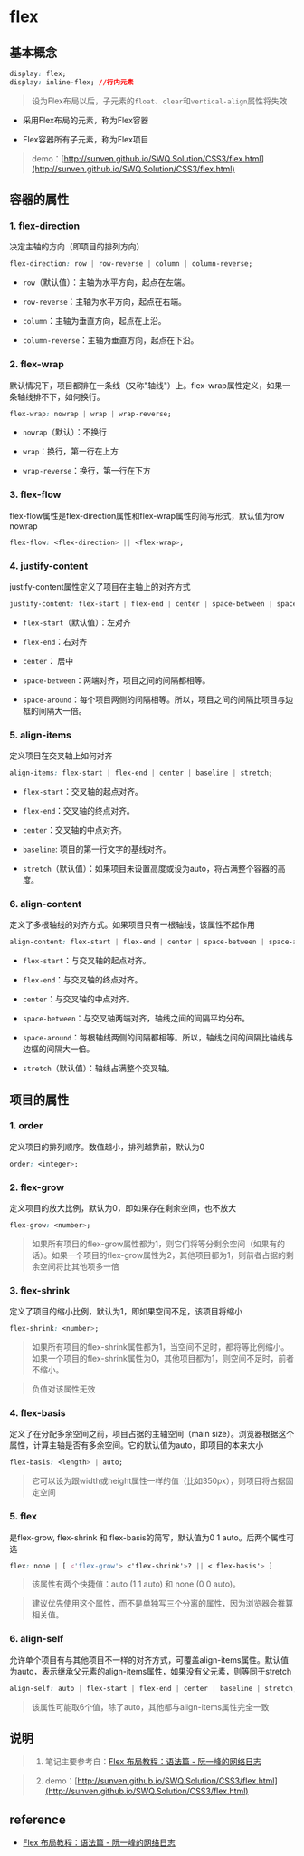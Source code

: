 # flex

## 基本概念

``` css
display: flex;
display: inline-flex; //行内元素
```

> 设为Flex布局以后，子元素的`float`、`clear`和`vertical-align`属性将失效

- 采用Flex布局的元素，称为Flex容器

- Flex容器所有子元素，称为Flex项目

> demo：[http://sunven.github.io/SWQ.Solution/CSS3/flex.html](http://sunven.github.io/SWQ.Solution/CSS3/flex.html)

## 容器的属性

### 1. flex-direction

决定主轴的方向（即项目的排列方向）

``` css
flex-direction: row | row-reverse | column | column-reverse;
```

- `row`（默认值）：主轴为水平方向，起点在左端。

- `row-reverse`：主轴为水平方向，起点在右端。

- `column`：主轴为垂直方向，起点在上沿。

- `column-reverse`：主轴为垂直方向，起点在下沿。

### 2. flex-wrap

默认情况下，项目都排在一条线（又称"轴线"）上。flex-wrap属性定义，如果一条轴线排不下，如何换行。

``` css
flex-wrap: nowrap | wrap | wrap-reverse;
```

- `nowrap`（默认）：不换行

- `wrap`：换行，第一行在上方

- `wrap-reverse`：换行，第一行在下方

### 3. flex-flow

flex-flow属性是flex-direction属性和flex-wrap属性的简写形式，默认值为row nowrap

``` css
flex-flow: <flex-direction> || <flex-wrap>;
```

### 4. justify-content

justify-content属性定义了项目在主轴上的对齐方式

``` css
justify-content: flex-start | flex-end | center | space-between | space-around;
```

- `flex-start`（默认值）：左对齐

- `flex-end`：右对齐

- `center`： 居中
 
- `space-between`：两端对齐，项目之间的间隔都相等。
 
- `space-around`：每个项目两侧的间隔相等。所以，项目之间的间隔比项目与边框的间隔大一倍。

### 5. align-items

定义项目在交叉轴上如何对齐

``` css
align-items: flex-start | flex-end | center | baseline | stretch;
```
- `flex-start`：交叉轴的起点对齐。

- `flex-end`：交叉轴的终点对齐。

- `center`：交叉轴的中点对齐。

- `baseline`: 项目的第一行文字的基线对齐。

- `stretch`（默认值）：如果项目未设置高度或设为auto，将占满整个容器的高度。

### 6. align-content

定义了多根轴线的对齐方式。如果项目只有一根轴线，该属性不起作用

``` css
align-content: flex-start | flex-end | center | space-between | space-around | stretch;
```

- `flex-start`：与交叉轴的起点对齐。

- `flex-end`：与交叉轴的终点对齐。

- `center`：与交叉轴的中点对齐。

- `space-between`：与交叉轴两端对齐，轴线之间的间隔平均分布。

- `space-around`：每根轴线两侧的间隔都相等。所以，轴线之间的间隔比轴线与边框的间隔大一倍。

- `stretch`（默认值）：轴线占满整个交叉轴。

## 项目的属性

### 1. order

定义项目的排列顺序。数值越小，排列越靠前，默认为0

``` css
order: <integer>;
```

### 2. flex-grow

定义项目的放大比例，默认为0，即如果存在剩余空间，也不放大

``` css
flex-grow: <number>;
```

> 如果所有项目的flex-grow属性都为1，则它们将等分剩余空间（如果有的话）。如果一个项目的flex-grow属性为2，其他项目都为1，则前者占据的剩余空间将比其他项多一倍

### 3. flex-shrink

定义了项目的缩小比例，默认为1，即如果空间不足，该项目将缩小

``` css
flex-shrink: <number>;
```

> 如果所有项目的flex-shrink属性都为1，当空间不足时，都将等比例缩小。如果一个项目的flex-shrink属性为0，其他项目都为1，则空间不足时，前者不缩小。

> 负值对该属性无效

### 4. flex-basis

定义了在分配多余空间之前，项目占据的主轴空间（main size）。浏览器根据这个属性，计算主轴是否有多余空间。它的默认值为auto，即项目的本来大小

``` css
flex-basis: <length> | auto;
```

> 它可以设为跟width或height属性一样的值（比如350px），则项目将占据固定空间

### 5. flex

是flex-grow, flex-shrink 和 flex-basis的简写，默认值为0 1 auto。后两个属性可选

``` css
flex: none | [ <'flex-grow'> <'flex-shrink'>? || <'flex-basis'> ]
```

> 该属性有两个快捷值：auto (1 1 auto) 和 none (0 0 auto)。

> 建议优先使用这个属性，而不是单独写三个分离的属性，因为浏览器会推算相关值。

### 6. align-self

允许单个项目有与其他项目不一样的对齐方式，可覆盖align-items属性。默认值为auto，表示继承父元素的align-items属性，如果没有父元素，则等同于stretch

``` css
align-self: auto | flex-start | flex-end | center | baseline | stretch;
```

> 该属性可能取6个值，除了auto，其他都与align-items属性完全一致

## 说明

> 1. 笔记主要参考自：[Flex 布局教程：语法篇 - 阮一峰的网络日志](http://www.ruanyifeng.com/blog/2015/07/flex-grammar.html)

> 2. demo：[http://sunven.github.io/SWQ.Solution/CSS3/flex.html](http://sunven.github.io/SWQ.Solution/CSS3/flex.html)

## reference

- [Flex 布局教程：语法篇 - 阮一峰的网络日志](http://www.ruanyifeng.com/blog/2015/07/flex-grammar.html)

